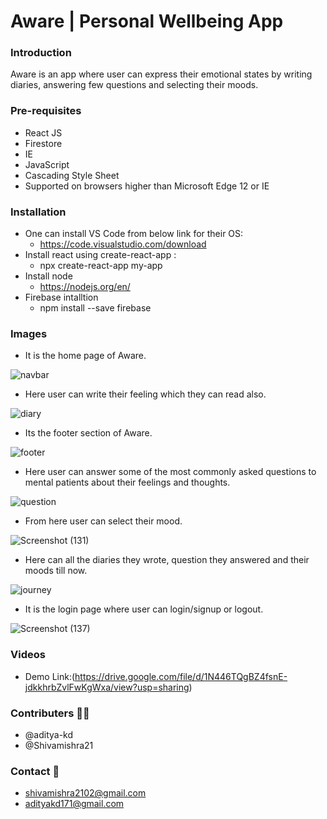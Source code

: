 # Aware | Personal Wellbeing App
### Introduction 
Aware is an app where user can express their emotional states by writing diaries, answering few questions and selecting their moods.

### Pre-requisites
* React JS
* Firestore
* IE 
* JavaScript
* Cascading Style Sheet
* Supported on browsers higher than Microsoft Edge 12 or IE

### Installation
- One can install VS Code from below link for their OS:
   * https://code.visualstudio.com/download
- Install react using create-react-app :
   * npx create-react-app my-app
- Install node
   * https://nodejs.org/en/
- Firebase intalltion
   * npm install --save firebase
 
### Images
* It is the home page of Aware.

![navbar](https://user-images.githubusercontent.com/59360882/120083940-e792c280-c0e9-11eb-9184-a6c690c0f09c.jpg)


 * Here user can write their feeling which they can read also.
 
![diary](https://user-images.githubusercontent.com/59360882/120083702-350e3000-c0e8-11eb-90c2-0dd6feec77a0.jpg)

* Its the footer section of Aware.

![footer](https://user-images.githubusercontent.com/59360882/120083703-36d7f380-c0e8-11eb-88b8-c7e2d55b7098.jpg)

* Here user can answer some of the most commonly asked questions to mental patients about their feelings and thoughts.

![question](https://user-images.githubusercontent.com/59360882/120083708-3d666b00-c0e8-11eb-8f1b-2069d2a3ae91.jpg)

* From here user can select their mood.

![Screenshot (131)](https://user-images.githubusercontent.com/59360882/120083740-7acaf880-c0e8-11eb-8498-57aad32b9eb7.png)

* Here can all the diaries they wrote, question they answered and their moods till now.

![journey](https://user-images.githubusercontent.com/59360882/120083704-37708a00-c0e8-11eb-907b-415cef73f427.jpg)

* It is the login page where user can login/signup or logout.

![Screenshot (137)](https://user-images.githubusercontent.com/59360882/120083718-4a835a00-c0e8-11eb-94dc-fa8a29006ed4.png)

### Videos
* Demo Link:(https://drive.google.com/file/d/1N446TQgBZ4fsnE-jdkkhrbZvlFwKgWxa/view?usp=sharing)

### Contributers 🙍‍♂️
* @aditya-kd
* @Shivamishra21
### Contact 📧
* shivamishra2102@gmail.com
* adityakd171@gmail.com




